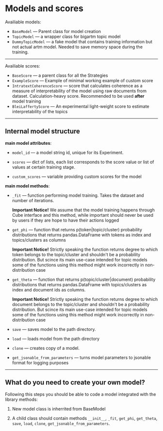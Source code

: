 # Models and scores

Availiable models:

* `BaseModel` — Parent class for model creation
* `TopicModel` — a wrapper class for bigartm topic model
* `DummyTopicModel` — a fake model that contains training information but not actual artm model. Needed to save memory space during the training.
---

Availiable scores:

* `BaseScore` — a parent class for all the Strategies
* `ExampleScore` — Example of minimal working example of custom score
* `IntratextCoherenceScore` — score that calculates coherence as a measure of interpretability of the model using raw documents from dataset. Calculation-heavy score. Recommended to be used **after** model training 
* `BleiLaffertyScore` — An experimental light-weight score to estimate interpretability of the topics
---

## Internal model structure


**main model attributes**:

* `model_id` — a model string id, unique for its Experiment.

* `scores` — dict of lists,
each list corresponds to the score value or list of values at certain training stage.

* `custom_scores` — variable providing custom scores for the model

**main model methods**:

* `_fit` — function performing model training. Takes the dataset and number of iterations.

    **Important Notice!**
    We assume that the model training happens through Cube interface and this method, while 
    important should never be used by users if they are hope to have their actions logged


* `get_phi` — function that returns p(token|topic/cluster) probability distributions
that returns pandas.DataFrame with tokens as index and topics/clusters as columns

    **Important Notice!**
    Strictly speaking the function returns degree to which token belongs to the
    topic/cluster and shouldn't be a probability distribution. But scince its main use-case
    intended for topic models some of the functions using this method might work incorrectly
    in non-distribution case

    
* `get_theta` — function that returns p(topic/cluster|document) probability distributions
that returns pandas.DataFrame with topics/clusters as index and document ids as columns.

    **Important Notice!**
    Strictly speaking the function returns degree to which document belongs to the
    topic/cluster and shouldn't be a probability distribution. But scince its main use-case
    intended for topic models some of the functions using this method might work incorrectly
    in non-distribution case


* `save` — saves model to the path directory.

* `load` — loads model from the path directory 

* `clone` — creates copy of a model.

* `get_jsonable_from_parameters` — turns model parameters to jsonable format for logging purposes

---

## What do you need to create your own model?

Following this steps you should be able to code a model integrated with the library methods:

1. New model class is inherrited from BaseModel

2. A child class should contain methods `__init__`, `_fit`, `get_phi`, `get_theta`,
`save`, `load`, `clone`, `get_jsonable_from_parameters`.
